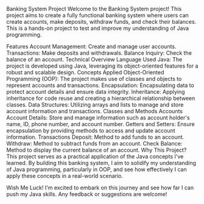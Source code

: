 Banking System Project
Welcome to the Banking System project! This project aims to create a fully functional banking system where users can create accounts, make deposits, withdraw funds, and check their balances. This is a hands-on project to test and improve my understanding of Java programming.

Features
Account Management: Create and manage user accounts.
Transactions: Make deposits and withdrawals.
Balance Inquiry: Check the balance of an account.
Technical Overview
Language Used
Java: The project is developed using Java, leveraging its object-oriented features for a robust and scalable design.
Concepts Applied
Object-Oriented Programming (OOP): The project makes use of classes and objects to represent accounts and transactions.
Encapsulation: Encapsulating data to protect account details and ensure data integrity.
Inheritance: Applying inheritance for code reuse and creating a hierarchical relationship between classes.
Data Structures: Utilizing arrays and lists to manage and store account information and transactions.
Classes and Methods
Accounts
Account Details: Store and manage information such as account holder's name, ID, phone number, and account number.
Getters and Setters: Ensure encapsulation by providing methods to access and update account information.
Transactions
Deposit: Method to add funds to an account.
Withdraw: Method to subtract funds from an account.
Check Balance: Method to display the current balance of an account.
Why This Project?
This project serves as a practical application of the Java concepts I've learned. By building this banking system, I aim to solidify my understanding of Java programming, particularly in OOP, and see how effectively I can apply these concepts in a real-world scenario.

Wish Me Luck!
I'm excited to embark on this journey and see how far I can push my Java skills. Any feedback or suggestions are welcome!


